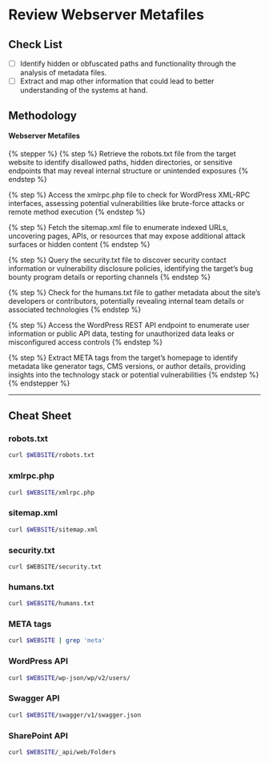 # Review Webserver Metafiles

## Check List <a href="#check-list" id="check-list"></a>

* [ ] Identify hidden or obfuscated paths and functionality through the analysis of metadata files.
* [ ] Extract and map other information that could lead to better understanding of the systems at hand.

## Methodology

#### Webserver Metafiles

{% stepper %}
{% step %}
Retrieve the robots.txt file from the target website to identify disallowed paths, hidden directories, or sensitive endpoints that may reveal internal structure or unintended exposures
{% endstep %}

{% step %}
Access the xmlrpc.php file to check for WordPress XML-RPC interfaces, assessing potential vulnerabilities like brute-force attacks or remote method execution
{% endstep %}

{% step %}
Fetch the sitemap.xml file to enumerate indexed URLs, uncovering pages, APIs, or resources that may expose additional attack surfaces or hidden content
{% endstep %}

{% step %}
Query the security.txt file to discover security contact information or vulnerability disclosure policies, identifying the target’s bug bounty program details or reporting channels
{% endstep %}

{% step %}
Check for the humans.txt file to gather metadata about the site’s developers or contributors, potentially revealing internal team details or associated technologies
{% endstep %}

{% step %}
Access the WordPress REST API endpoint to enumerate user information or public API data, testing for unauthorized data leaks or misconfigured access controls
{% endstep %}

{% step %}
Extract META tags from the target’s homepage to identify metadata like generator tags, CMS versions, or author details, providing insights into the technology stack or potential vulnerabilities
{% endstep %}
{% endstepper %}

***

## Cheat Sheet <a href="#cheat-sheet" id="cheat-sheet"></a>

### robots.txt

```bash
curl $WEBSITE/robots.txt
```

### xmlrpc.php

```bash
curl $WEBSITE/xmlrpc.php
```

### sitemap.xml

```bash
curl $WEBSITE/sitemap.xml
```

### security.txt

```shell
curl $WEBSITE/security.txt
```

### humans.txt

```sh
curl $WEBSITE/humans.txt
```

### META tags

```sh
curl $WEBSITE | grep 'meta'
```

### WordPress API

```sh
curl $WEBSITE/wp-json/wp/v2/users/
```

### Swagger API

```bash
curl $WEBSITE/swagger/v1/swagger.json
```

### SharePoint API

```bash
curl $WEBSITE/_api/web/Folders
```
